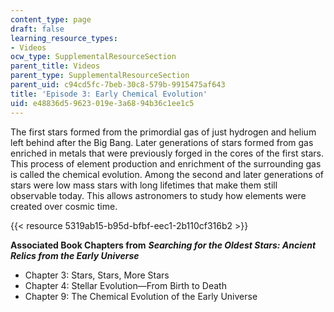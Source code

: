 ```yaml
---
content_type: page
draft: false
learning_resource_types:
- Videos
ocw_type: SupplementalResourceSection
parent_title: Videos
parent_type: SupplementalResourceSection
parent_uid: c94cd5fc-7beb-30c8-579b-9915475af643
title: 'Episode 3: Early Chemical Evolution'
uid: e48836d5-9623-019e-3a68-94b36c1ee1c5
---
```

The first stars formed from the primordial gas of just hydrogen and helium left behind after the Big Bang. Later generations of stars formed from gas enriched in metals that were previously forged in the cores of the first stars. This process of element production and enrichment of the surrounding gas is called the chemical evolution. Among the second and later generations of stars were low mass stars with long lifetimes that make them still observable today. This allows astronomers to study how elements were created over cosmic time. 

{{< resource 5319ab15-b95d-bfbf-eec1-2b110cf316b2 >}}

**Associated Book Chapters from** _**Searching for the Oldest Stars: Ancient Relics from the Early Universe**_

- Chapter 3: Stars, Stars, More Stars
- Chapter 4: Stellar Evolution—From Birth to Death
- Chapter 9: The Chemical Evolution of the Early Universe